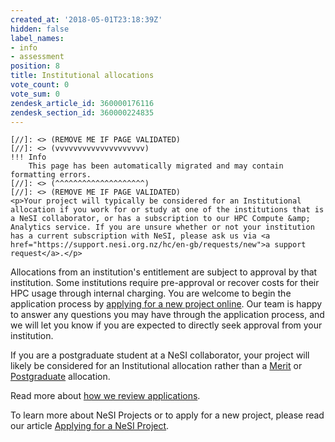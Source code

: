 ```yaml
---
created_at: '2018-05-01T23:18:39Z'
hidden: false
label_names:
- info
- assessment
position: 8
title: Institutional allocations
vote_count: 0
vote_sum: 0
zendesk_article_id: 360000176116
zendesk_section_id: 360000224835
---
```



    [//]: <> (REMOVE ME IF PAGE VALIDATED)
    [//]: <> (vvvvvvvvvvvvvvvvvvvv)
    !!! Info
        This page has been automatically migrated and may contain formatting errors.
    [//]: <> (^^^^^^^^^^^^^^^^^^^^)
    [//]: <> (REMOVE ME IF PAGE VALIDATED)
    <p>Your project will typically be considered for an Institutional allocation if you work for or study at one of the institutions that is a NeSI collaborator, or has a subscription to our HPC Compute &amp; Analytics service. If you are unsure whether or not your institution has a current subscription with NeSI, please ask us via <a href="https://support.nesi.org.nz/hc/en-gb/requests/new">a support request</a>.</p>
<p>Allocations from an institution's entitlement are subject to approval by that institution. Some institutions require pre-approval or recover costs for their HPC usage through internal charging. You are welcome to begin the application process by <a href="https://my.nesi.org.nz/html/request_project/">applying for a new project online</a>. Our team is happy to answer any questions you may have through the application process, and we will let you know if you are expected to directly seek approval from your institution.</p>
<p>If you are a postgraduate student at a NeSI collaborator, your project will likely be considered for an Institutional allocation rather than a <a href="https://support.nesi.org.nz/hc/en-gb/articles/360000175635" target="_self">Merit</a> or <a href="https://support.nesi.org.nz/hc/en-gb/articles/360000175695" target="_self">Postgraduate</a> allocation.</p>
<p>Read more about <a href="https://support.nesi.org.nz/hc/en-gb/articles/360000202136" target="_self">how we review applications</a>.</p>
<p>To learn more about NeSI Projects or to apply for a new project, please read our article <a href="https://support.nesi.org.nz/hc/articles/360000174976">Applying for a NeSI Project</a>.</p>